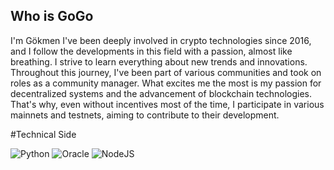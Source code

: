 ## Who is GoGo 
I'm Gökmen
I've been deeply involved in crypto technologies since 2016, and I follow the developments in this field with a passion, almost like breathing. I strive to learn everything about new trends and innovations. Throughout this journey, I've been part of various communities and took on roles as a community manager. What excites me the most is my passion for decentralized systems and the advancement of blockchain technologies. That's why, even without incentives most of the time, I participate in various mainnets and testnets, aiming to contribute to their development.

#Technical Side

![Python](https://img.shields.io/badge/python-3670A0?style=for-the-badge&logo=python&logoColor=ffdd54) ![Oracle](https://img.shields.io/badge/Oracle-F80000?style=for-the-badge&logo=oracle&logoColor=white) ![NodeJS](https://img.shields.io/badge/node.js-6DA55F?style=for-the-badge&logo=node.js&logoColor=white)
